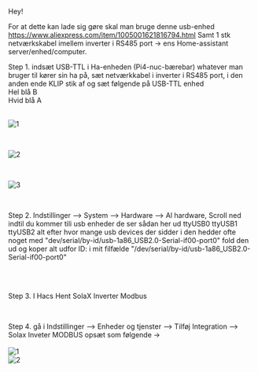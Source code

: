 Hey!

For at dette kan lade sig gøre skal man bruge denne usb-enhed 
https://www.aliexpress.com/item/1005001621816794.html
Samt 1 stk netværkskabel imellem inverter i RS485 port -> ens Home-assistant server/enhed/computer.


Step 1. indsæt USB-TTL i Ha-enheden (Pi4-nuc-bærebar) whatever man bruger til kører sin ha på, sæt netværkkabel i inverter i RS485 port, i den anden ende KLIP stik af og sæt følgende på USB-TTL enhed<br>
Hel blå B<br>
Hvid blå A<br>
<br>

![1](https://github.com/fontexD/Home-assistant/assets/87015443/023c5033-bb5f-4c67-a81b-3faa5fcad26c)

<br>

![2](https://github.com/fontexD/Home-assistant/assets/87015443/41a5f174-3006-4a66-84e7-593eb8974fa9)

<br>

![3](https://github.com/fontexD/Home-assistant/assets/87015443/6a68fabf-b7d3-4543-92f1-506bbad13bed)

<br>

Step 2. Indstillinger --> System --> Hardware --> Al hardware, Scroll ned indtil du kommer tili usb enheder de ser sådan her ud ttyUSB0 ttyUSB1 ttyUSB2 alt efter hvor mange usb devices der sidder i
den hedder ofte noget med "dev/serial/by-id/usb-1a86_USB2.0-Serial-if00-port0" fold den ud og koper alt udfor ID: i mit filfælde "/dev/serial/by-id/usb-1a86_USB2.0-Serial-if00-port0"

<br>
<br>

Step 3. I Hacs Hent SolaX Inverter Modbus

<br>

Step 4. gå i Indstillinger --> Enheder og tjenster --> Tilføj Integration --> Solax Inveter MODBUS opsæt som følgende ->
<br>
<br>
![1](https://github.com/fontexD/Home-assistant/assets/87015443/44abda9b-8038-45be-8dbe-e0548f0eecd0) 
<br>
![2](https://github.com/fontexD/Home-assistant/assets/87015443/d99f34d9-0224-4fb5-b013-97218e86dd03)
